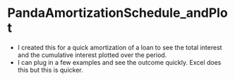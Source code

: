 # PandaAmortizationSchedule_andPlot
- I created this for a quick amortization of a loan to see the total interest and the cumulative interest plotted over the period.
- I can plug in a few examples and see the outcome quickly. Excel does this but this is quicker. 
